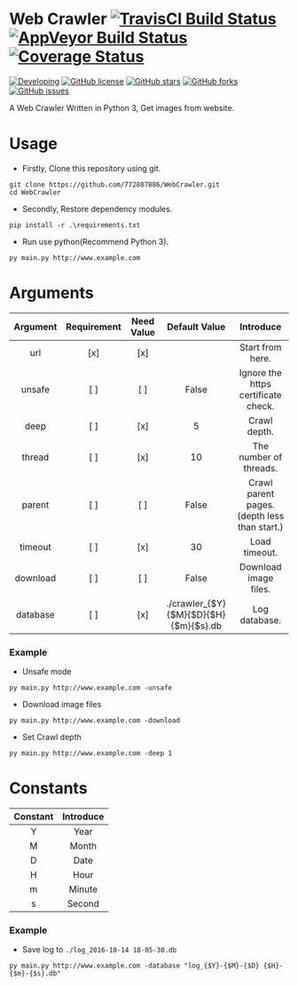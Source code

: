 # Web Crawler [![TravisCI Build Status](https://travis-ci.org/772807886/WebCrawler.svg?branch=master)](https://travis-ci.org/772807886/WebCrawler) [![AppVeyor Build Status](https://ci.appveyor.com/api/projects/status/3ncbuauq10i1ugsf?svg=true&retina=true)](https://ci.appveyor.com/project/LimingJin/webcrawler) [![Coverage Status](https://coveralls.io/repos/github/772807886/WebCrawler/badge.svg?branch=master)](https://coveralls.io/github/772807886/WebCrawler?branch=master)
[![Developing](https://img.shields.io/badge/Web%20Crawler-developing-yellow.svg)](https://github.com/772807886/WebCrawler)
[![GitHub license](https://img.shields.io/badge/license-AGPL-blue.svg)](https://raw.githubusercontent.com/772807886/WebCrawler/master/LICENSE)
[![GitHub stars](https://img.shields.io/github/stars/772807886/WebCrawler.svg)](https://github.com/772807886/WebCrawler/stargazers)
[![GitHub forks](https://img.shields.io/github/forks/772807886/WebCrawler.svg)](https://github.com/772807886/WebCrawler/network)
[![GitHub issues](https://img.shields.io/github/issues/772807886/WebCrawler.svg)](https://github.com/772807886/WebCrawler/issues)

A Web Crawler Written in Python 3, Get images from website.

# Usage
* Firstly, Clone this repository using git.
```
git clone https://github.com/772807886/WebCrawler.git
cd WebCrawler
```
* Secondly, Restore dependency modules.
```
pip install -r .\requirements.txt
```
* Run use python(Recommend Python 3).
```
py main.py http://www.example.com
```

# Arguments
|Argument|Requirement|Need Value|Default Value|Introduce|
|:---:|:---:|:---:|:---:|:---:|
|url|[x]|[x]| |Start from here.|
|unsafe|[ ]|[ ]|False|Ignore the https certificate check.|
|deep|[ ]|[x]|5|Crawl depth.|
|thread|[ ]|[x]|10|The number of threads.|
|parent|[ ]|[ ]|False|Crawl parent pages.(depth less than start.)|
|timeout|[ ]|[x]|30|Load timeout.|
|download|[ ]|[ ]|False|Download image files.|
|database|[ ]|[x]|./crawler_{$Y}{$M}{$D}{$H}{$m}{$s}.db|Log database.|

### Example
* Unsafe mode
```
py main.py http://www.example.com -unsafe
```
* Download image files
```
py main.py http://www.example.com -download
```
* Set Crawl depth
```
py main.py http://www.example.com -deep 1
```

# Constants
|Constant|Introduce|
|:---:|:---:|
|Y|Year|
|M|Month|
|D|Date|
|H|Hour|
|m|Minute|
|s|Second|

### Example
* Save log to `./log_2016-10-14 18-05-30.db`
```
py main.py http://www.example.com -database "log_{$Y}-{$M}-{$D} {$H}-{$m}-{$s}.db"
```
